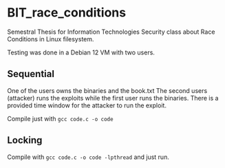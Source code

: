 # BIT_race_conditions
Semestral Thesis for Information Technologies Security class about Race Conditions in Linux filesystem.

Testing was done in a Debian 12 VM with two users. 

## Sequential
One of the users owns the binaries and the book.txt 
The second users (attacker) runs the exploits while the first user runs the binaries.
There is a provided time window for the attacker to run the exploit.

Compile just with `gcc code.c -o code`

## Locking
Compile with `gcc code.c -o code -lpthread` and just run.
